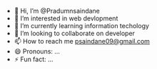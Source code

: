 - 👋 Hi, I’m @Pradumnsaindane
- 👀 I’m interested in web devlopment
- 🌱 I’m currently learning information techology
- 💞️ I’m looking to collaborate on developer
- 📫 How to reach me psaindane09@gmail.com
- 😄 Pronouns: ...
- ⚡ Fun fact: ...

<!---
Pradum bharat Saindane  is a ✨ special ✨ repository because its `README.md` (this file) appears on your GitHub profile.
You can click the Preview link to take a look at your changes.
--->
